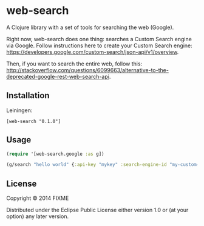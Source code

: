 # web-search

A Clojure library with a set of tools for searching the web (Google).

Right now, web-search does one thing: searches a Custom Search engine via Google. Follow instructions here to create your Custom Search engine: https://developers.google.com/custom-search/json-api/v1/overview.

Then, if you want to search the entire web, follow this: http://stackoverflow.com/questions/6099663/alternative-to-the-deprecated-google-rest-web-search-api.

## Installation

Leiningen:

```
[web-search "0.1.0"]
```

## Usage

```clojure
(require '[web-search.google :as g])

(g/search "hello world" {:api-key "mykey" :search-engine-id "my-custom-search-id"})
```

## License

Copyright © 2014 FIXME

Distributed under the Eclipse Public License either version 1.0 or (at
your option) any later version.
